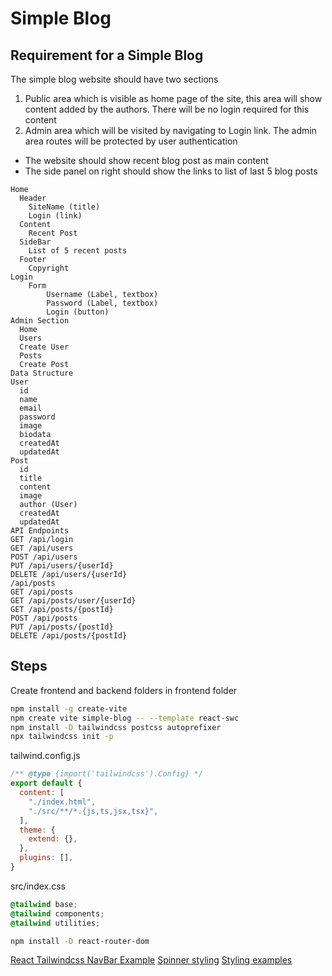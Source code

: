 # Simple Blog
## Requirement for a Simple Blog
The simple blog website should have two sections
1) Public area which is visible as home page of the site, this area will show content added by the authors.  There will be no login required for this content
2) Admin area which will be visited by navigating to Login link.  The admin area routes will be protected by user authentication
* The website should show recent blog post as main content
* The side panel on right should show the links to list of last 5 blog posts


```
Home
  Header
    SiteName (title)
    Login (link)
  Content
    Recent Post
  SideBar
    List of 5 recent posts
  Footer
    Copyright
Login
    Form
        Username (Label, textbox)
        Password (Label, textbox)
        Login (button)
Admin Section
  Home
  Users
  Create User
  Posts
  Create Post
Data Structure
User
  id
  name
  email
  password
  image
  biodata
  createdAt
  updatedAt
Post
  id
  title
  content
  image
  author (User)
  createdAt
  updatedAt
API Endpoints
GET /api/login
GET /api/users
POST /api/users
PUT /api/users/{userId}
DELETE /api/users/{userId}
/api/posts
GET /api/posts
GET /api/posts/user/{userId}
GET /api/posts/{postId}
POST /api/posts
PUT /api/posts/{postId}
DELETE /api/posts/{postId}
```

## Steps

Create frontend and backend folders
in frontend folder

```bash
npm install -g create-vite
npm create vite simple-blog -- --template react-swc
npm install -D tailwindcss postcss autoprefixer
npx tailwindcss init -p
```

tailwind.config.js
```js
/** @type {import('tailwindcss').Config} */
export default {
  content: [
    "./index.html",
    "./src/**/*.{js,ts,jsx,tsx}",
  ],
  theme: {
    extend: {},
  },
  plugins: [],
}
```
src/index.css
```css
@tailwind base;
@tailwind components;
@tailwind utilities;
```

```bash
npm install -D react-router-dom
```

[React Tailwindcss NavBar Example](https://github.com/rrs301/react-tailwind-nav-bar)
[Spinner styling](https://www.material-tailwind.com/docs/html/spinner)
[Styling examples](https://v1.tailwindcss.com/components/buttons)
